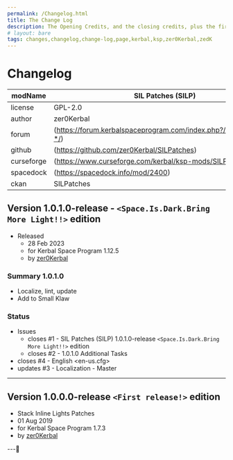 ```yaml
---
permalink: /Changelog.html
title: The Change Log
description: The Opening Credits, and the closing credits, plus the first of two (or is three) end credit scenes
# layout: bare
tags: changes,changelog,change-log,page,kerbal,ksp,zer0Kerbal,zedK
---
```

<!-- hdr-changelog.md v1.0.0.1
Stack Inline Lights (SIL)
created: 13 May 2022
updated: 05 Nov 2022
CC BY-ND 4.0 by zer0Kerbal -->  
# Changelog  
  
| modName    | SIL Patches (SILP)                                                |
| ---------- | ----------------------------------------------------------------- |
| license    | GPL-2.0                                                           |
| author     | zer0Kerbal                                                        |
| forum      | (https://forum.kerbalspaceprogram.com/index.php?/topic/193051-*/) |
| github     | (https://github.com/zer0Kerbal/SILPatches)                        |
| curseforge | (https://www.curseforge.com/kerbal/ksp-mods/SILPatches)           |
| spacedock  | (https://spacedock.info/mod/2400)                                 |
| ckan       | SILPatches                                                        |

## Version 1.0.1.0-release - `<Space.Is.Dark.Bring More Light!!>` edition

* Released
  * 28 Feb 2023
  * for Kerbal Space Program 1.12.5
  * by [zer0Kerbal](https://github.com/zer0Kerbal)

### Summary 1.0.1.0

* Localize, lint, update
* Add to Small Klaw

### Status

* Issues
  * closes #1 - SIL Patches (SILP) 1.0.1.0-release `<Space.Is.Dark.Bring More Light!!>` edition
  * closes #2 - 1.0.1.0 Additional Tasks
* closes #4 - English <en-us.cfg>
* updates #3 - Localization - Master

---

## Version 1.0.0.0-release `<First release!>` edition

* Stack Inline Lights Patches
* 01 Aug 2019
* for Kerbal Space Program 1.7.3
* by [zer0Kerbal](https://github.com/zer0Kerbal)

---